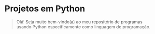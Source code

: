 # Projetos em Python
> Olá! Seja muito bem-vindo(a) ao meu repositório de programas usando Python especificamente como linguagem de programação.